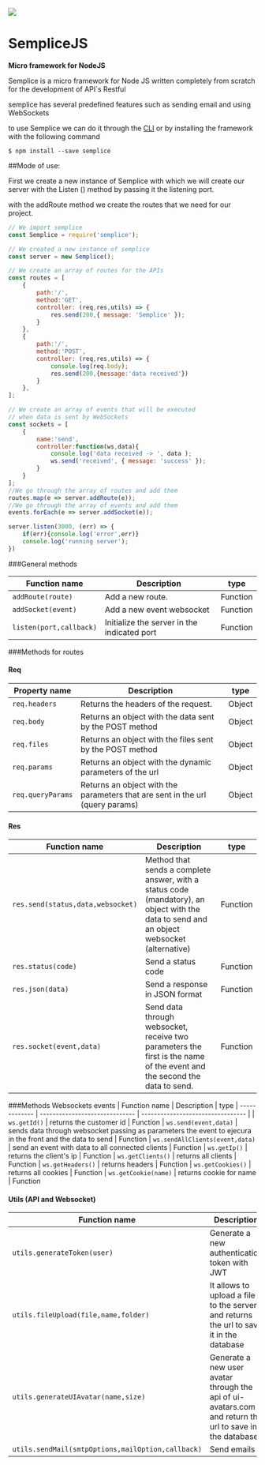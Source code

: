 ![](http://subirimagen.me/uploads/20190128131637.png)
# SempliceJS

**Micro framework for NodeJS**



Semplice is a micro framework for Node JS written completely from scratch for the development of API`s Restful

semplice has several predefined features such as sending email and using WebSockets

to use Semplice we can do it through the [CLI](https://www.npmjs.com/package/semplice-cli "CLI") or by installing the framework with the following command



`$ npm install --save semplice`



##Mode of use:

First we create a new instance of Semplice with which we will create our server with the Listen () method by passing it the listening port.

with the addRoute method we create the routes that we need for our project.


```javascript
// We import semplice
const Semplice = require('semplice');

// We created a new instance of semplice
const server = new Semplice();

// We create an array of routes for the APIs
const routes = [
	{
        path:'/',
        method:'GET',
        controller: (req,res,utils) => {
            res.send(200,{ message: 'Semplice' });
        }
    },
    {
        path:'/',
        method:'POST',
        controller: (req,res,utils) => {
            console.log(req.body);
			res.send(200,{message:'data received'})
        }
    },
];

// We create an array of events that will be executed 
// when data is sent by WebSockets
const sockets = [
	{
        name:'send',
        controller:function(ws,data){
            console.log('data received -> ', data );
            ws.send('received', { message: 'success' });
        }
    }
];
//We go through the array of routes and add them
routes.map(e => server.addRoute(e));
//We go through the array of events and add them
events.forEach(e => server.addSocket(e));

server.listen(3000, (err) => {
    if(err){console.log('error',err)}
    console.log('running server');
})

```


                    
###General methods
                    
| Function name | Description                    | type
| ------------- | ------------------------------ | --------------------------------- |
| `addRoute(route)`      | Add a new route.       | Function
| `addSocket(event)`   | Add a new event websocket    | Function
| `listen(port,callback)`   | Initialize the server in the indicated port    | Function

###Methods for routes

#### Req
| Property name | Description                    | type
| ------------- | ------------------------------ | --------------------------------- |
| `req.headers`      | Returns the headers of the request.       | Object
| `req.body`   | Returns an object with the data sent by the POST method    | Object
| `req.files`   | Returns an object with the files sent by the POST method    | Object
| `req.params`   | Returns an object with the dynamic parameters of the url    | Object
| `req.queryParams`   | Returns an object with the parameters that are sent in the url (query params)    | Object


#### Res
| Function name | Description                    | type
| ------------- | ------------------------------ | --------------------------------- |
| `res.send(status,data,websocket)`      |  Method that sends a complete answer, with a status code (mandatory), an object with the data to send and an object websocket (alternative)   | Function
| `res.status(code)`   | Send a status code    | Function
| `res.json(data)`   | Send a response in JSON format    | Function
| `res.socket(event,data)`   | Send data through websocket, receive two parameters the first is the name of the event and the second the data to send.   | Function


###Methods Websockets events
| Function name | Description                    | type
| ------------- | ------------------------------ | --------------------------------- |
| `ws.getId()`      | returns the customer id  | Function
| `ws.send(event,data)`      | sends data through websocket passing as parameters the event to ejecura in the front and the data to send  | Function
| `ws.sendAllClients(event,data)`      | send an event with data to all connected clients  | Function
| `ws.getIp()`      | returns the client's ip  | Function
| `ws.getClients()`       | returns all clients  | Function
| `ws.getHeaders()`       | returns headers  | Function
| `ws.getCookies()`       | returns all cookies  | Function
| `ws.getCookie(name)`       | returns cookie for name  | Function


#### Utils (API and Websocket)
| Function name | Description                    | type
| ------------- | ------------------------------ | --------------------------------- |
| `utils.generateToken(user)`      | Generate a new authentication token with JWT  | Function
| `utils.fileUpload(file,name,folder)`   | It allows to upload a file to the server and returns the url to save it in the database  | Function
| `utils.generateUIAvatar(name,size)`  | Generate a new user avatar through the api of ui-avatars.com and return the url to save in the database  | Function
| `utils.sendMail(smtpOptions,mailOption,callback)`   | Send emails  | Function
